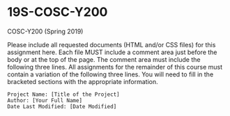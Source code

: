 # 19S-COSC-Y200
COSC-Y200 (Spring 2019)

Please include all requested documents (HTML and/or CSS files) for this assignment here. Each file MUST include a comment area just before the body or at the top of the page. The comment area must include the following three lines. All assignments for the remainder of this course must contain a variation of the following three lines. You will need to fill in the bracketed sections with the appropriate information.
```
Project Name: [Title of the Project]
Author: [Your Full Name]
Date Last Modified: [Date Modified]
```
